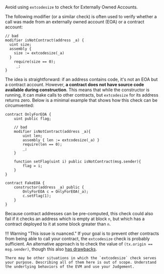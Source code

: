 Avoid using `extcodesize` to check for Externally Owned Accounts.

The following modifier (or a similar check) is often used to verify whether a call was made from an
externally owned account (EOA) or a contract account:

```sol
// bad
modifier isNotContract(address _a) {
  uint size;
  assembly {
    size := extcodesize(_a)
  }
    require(size == 0);
     _;
}
```

The idea is straightforward: if an address contains code, it's not an EOA but a contract account.
However, **a contract does not have source code available during construction**. This means that
while the constructor is running, it can make calls to other contracts, but `extcodesize` for its
address returns zero. Below is a minimal example that shows how this check can be circumvented:

```sol
contract OnlyForEOA {    
    uint public flag;

    // bad
    modifier isNotContract(address _a){
        uint len;
        assembly { len := extcodesize(_a) }
        require(len == 0);
        _;
    }

    function setFlag(uint i) public isNotContract(msg.sender){
        flag = i;
    }
}

contract FakeEOA {
    constructor(address _a) public {
        OnlyForEOA c = OnlyForEOA(_a);
        c.setFlag(1);
    }
}
```

Because contract addresses can be pre-computed, this check could also fail if it checks an address
which is empty at block `n`, but which has a contract deployed to it at some block greater than
`n`.

!!! Warning "This issue is nuanced."
    If your goal is to prevent other contracts from being able to call your contract, the `extcodesize` check is probably sufficient. An alternative approach is to check the value of `(tx.origin == msg.sender)`, though this also [has drawbacks](../../development-recommendations/solidity-specific/tx-origin.md).

    There may be other situations in which the `extcodesize` check serves your purpose. Describing all of them here is out of scope. Understand the underlying behaviors of the EVM and use your Judgement.
